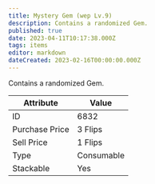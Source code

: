 ```yaml
---
title: Mystery Gem (wep Lv.9)
description: Contains a randomized Gem.
published: true
date: 2023-04-11T10:17:38.000Z
tags: items
editor: markdown
dateCreated: 2023-02-16T00:00:00.000Z
---
```


Contains a randomized Gem.

|Attribute|Value|
|-|-|
|ID|6832|
|Purchase Price|3 Flips|
|Sell Price|1 Flips|
|Type|Consumable|
|Stackable|Yes|

